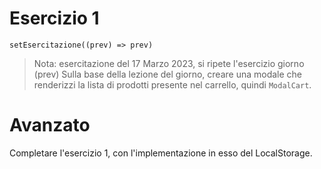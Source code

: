 # Esercizio 1

`setEsercitazione((prev) => prev)`

> Nota: esercitazione del 17 Marzo 2023, si ripete l'esercizio giorno (prev)
> Sulla base della lezione del giorno, creare una modale che renderizzi la lista di prodotti presente nel carrello, quindi `ModalCart`.

# Avanzato

Completare l'esercizio 1, con l'implementazione in esso del LocalStorage.

